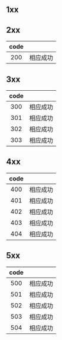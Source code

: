 ## 1xx

## 2xx

| code |          |
| :--: | :------- |
| 200  | 相应成功 |

## 3xx

| code |          |
| :--: | :------- |
| 300  | 相应成功 |
| 301  | 相应成功 |
| 302  | 相应成功 |
| 303  | 相应成功 |

## 4xx

| code |          |
| :--: | :------- |
| 400  | 相应成功 |
| 401  | 相应成功 |
| 402  | 相应成功 |
| 403  | 相应成功 |
| 404  | 相应成功 |

## 5xx

| code |          |
| :--: | :------- |
| 500  | 相应成功 |
| 501  | 相应成功 |
| 502  | 相应成功 |
| 503  | 相应成功 |
| 504  | 相应成功 |
